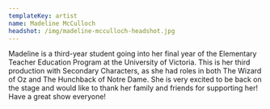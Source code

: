 ```yaml
---
templateKey: artist
name: Madeline McCulloch
headshot: /img/madeline-mcculloch-headshot.jpg
---
```

Madeline is a third-year student going into her final year of the Elementary Teacher Education Program at the University of Victoria. This is her third production with Secondary Characters, as she had roles in both The Wizard of Oz and The Hunchback of Notre Dame. She is very excited to be back on the stage and would like to thank her family and friends for supporting her! Have a great show everyone!
